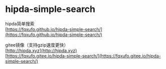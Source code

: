 # hipda-simple-search
hipda简单搜索  
[https://fqxufo.github.io/hipda-simple-search/](https://fqxufo.github.io/hipda-simple-search/)

gitee镜像（支持gzip速度更快）  
[http://hipda.xyz](http://hipda.xyz)  
[https://fqxufo.gitee.io/hipda-simple-search/](https://fqxufo.gitee.io/hipda-simple-search/)

